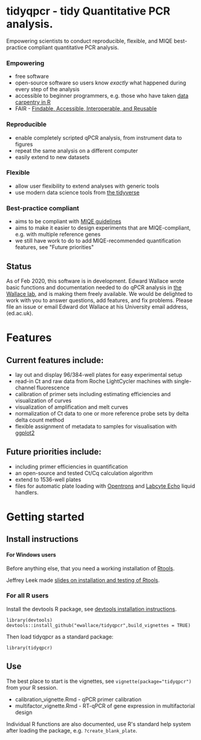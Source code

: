 # tidyqpcr - tidy Quantitative PCR analysis.

Empowering scientists to conduct reproducible, flexible, and MIQE best-practice compliant quantitative PCR analysis.

### Empowering

* free software
* open-source software so users know *exactly* what happened during every step of the analysis 
* accessible to beginner programmers, e.g. those who have taken [data carpentry in R](https://datacarpentry.org/R-ecology-lesson/) 
* FAIR - [Findable, Accessible, Interoperable, and Reusable](https://www.force11.org/group/fairgroup/fairprinciples)

### Reproducible

* enable completely scripted qPCR analysis, from instrument data to figures
* repeat the same analysis on a different computer
* easily extend to new datasets

### Flexible

* allow user flexibility to extend analyses with generic tools
* use modern data science tools from [the tidyverse](https://www.tidyverse.org/)

### Best-practice compliant

* aims to be compliant with [MIQE guidelines](1373/clinchem.2008.112797)
* aims to make it easier to design experiments that are MIQE-compliant, e.g. with multiple reference genes
* we still have work to do to add MIQE-recommended quantification features, see "Future priorities"

## Status

As of Feb 2020, this software is in development. Edward Wallace wrote basic functions and documentation needed to do qPCR analysis in [the Wallace lab](https://ewallace.github.io/), and is making them freely available. We would be delighted to work with you to answer questions, add features, and fix problems. Please file an issue or email Edward dot Wallace at his University email address, (ed.ac.uk). 


# Features 

## Current features include:

* lay out and display 96/384-well plates for easy experimental setup
* read-in Ct and raw data from Roche LightCycler machines with single-channel fluorescence
* calibration of primer sets including estimating efficiencies and visualization of curves
* visualization of amplification and melt curves
* normalization of Ct data to one or more reference probe sets by delta delta count method
* flexible assignment of metadata to samples for visualisation with [ggplot2](https://ggplot2.tidyverse.org/)

## Future priorities include:

* including primer efficiencies in quantification
* an open-source and tested Ct/Cq calculation algorithm
* extend to 1536-well plates 
* files for automatic plate loading with [Opentrons](https://opentrons.com/) and [Labcyte Echo](https://www.labcyte.com/products/liquid-handling/echo-liquid-handlers) liquid handlers.


# Getting started

## Install instructions

#### For Windows users

Before anything else, that you  need a working installation of [Rtools]().

Jeffrey Leek made [slides on installation and testing of Rtools](http://jtleek.com/modules/01_DataScientistToolbox/02_10_rtools/).

### For all R users

Install the devtools R package, see [devtools installation instructions](https://www.r-project.org/nosvn/pandoc/devtools.html). 

```
library(devtools)
devtools::install_github("ewallace/tidyqpcr",build_vignettes = TRUE)
```

Then load tidyqpcr as a standard package:

```
library(tidyqpcr)
```

## Use

The best place to start is the vignettes, see `vignette(package="tidyqpcr")` from your R session.

* calibration_vignette.Rmd - qPCR primer calibration
* multifactor_vignette.Rmd - RT-qPCR of gene expression in multifactorial design

Individual R functions are also documented, use R's standard help system after loading the package, e.g. `?create_blank_plate`.
